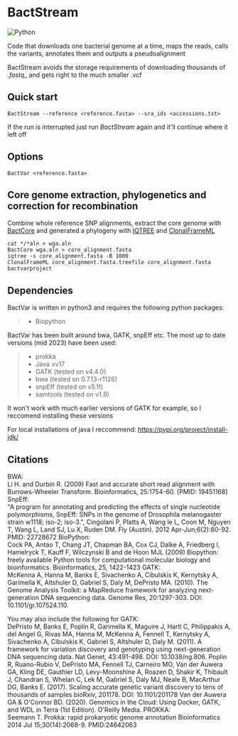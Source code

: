 # BactStream
![Python](https://badges.aleen42.com/src/python.svg) 

Code that downloads one bacterial genome at a time, maps the reads, calls the variants, annotates them and outputs a pseudoalignment

BactStream avoids the storage requirements of downloading thousands of _.fastq__ and gets right to the much smaller .vcf


## Quick start 

```shell
BactStream --reference <reference.fasta> --sra_ids <accessions.txt>
```

If the run is interrupted just run _BactStream_ again and it'll continue where it left off

## Options

```shell
BactVar <reference.fasta>
```

## Core genome extraction, phylogenetics and correction for recombination

Combine whole reference SNP alignments, extract the core genome with [BactCore](https://github.com/moorembioinfo/BactCore) and generated a phylogeny with [IQTREE](https://github.com/Cibiv/IQ-TREE) and [ClonalFrameML](https://github.com/xavierdidelot/ClonalFrameML)


```shell
cat */*aln > wga.aln 
BactCore wga.aln > core_alignment.fasta
iqtree -s core_alignment.fasta -B 1000
ClonalFrameML core_alignment.fasta.treefile core_alignment.fasta bactvarproject
```

## Dependencies

BactVar is written in python3 and requires the following python packages:

> - Biopython

BactVar has been built around bwa, GATK, snpEff etc. The most up to date versions (mid 2023) have been used:

> - prokka
> - Java ≥v17 
> - GATK (tested on v4.4.0) 
> - bwa (tested on 0.7.13-r1126)
> - snpEff (tested on v5.1f)
> - samtools (tested on v1.9)

It won't work with much earlier versions of GATK for example, so I reccomend installing these versions 

For local installations of java I reccommend: https://pypi.org/project/install-jdk/


## Citations

BWA:  
Li H. and Durbin R. (2009) Fast and accurate short read alignment with Burrows-Wheeler Transform. Bioinformatics, 25:1754-60. [PMID: 19451168]
SnpEff:  
"A program for annotating and predicting the effects of single nucleotide polymorphisms, SnpEff: SNPs in the genome of Drosophila melanogaster strain w1118; iso-2; iso-3.", Cingolani P, Platts A, Wang le L, Coon M, Nguyen T, Wang L, Land SJ, Lu X, Ruden DM. Fly (Austin). 2012 Apr-Jun;6(2):80-92. PMID: 22728672
BioPython:  
Cock PA, Antao T, Chang JT, Chapman BA, Cox CJ, Dalke A, Friedberg I, Hamelryck T, Kauff F, Wilczynski B and de Hoon MJL (2009) Biopython: freely available Python tools for computational molecular biology and bioinformatics. Bioinformatics, 25, 1422-1423
GATK:  
McKenna A, Hanna M, Banks E, Sivachenko A, Cibulskis K, Kernytsky A, Garimella K, Altshuler D, Gabriel S, Daly M, DePristo MA. (2010). The Genome Analysis Toolkit: a MapReduce framework for analyzing next-generation DNA sequencing data. Genome Res, 20:1297-303. DOI: 10.1101/gr.107524.110.

You may also include the following for GATK:  
DePristo M, Banks E, Poplin R, Garimella K, Maguire J, Hartl C, Philippakis A, del Angel G, Rivas MA, Hanna M, McKenna A, Fennell T, Kernytsky A, Sivachenko A, Cibulskis K, Gabriel S, Altshuler D, Daly M. (2011). A framework for variation discovery and genotyping using next-generation DNA sequencing data. Nat Genet, 43:491-498. DOI: 10.1038/ng.806.
Poplin R, Ruano-Rubio V, DePristo MA, Fennell TJ, Carneiro MO, Van der Auwera GA, Kling DE, Gauthier LD, Levy-Moonshine A, Roazen D, Shakir K, Thibault J, Chandran S, Whelan C, Lek M, Gabriel S, Daly MJ, Neale B, MacArthur DG, Banks E. (2017). Scaling accurate genetic variant discovery to tens of thousands of samples bioRxiv, 201178. DOI: 10.1101/201178
Van der Auwera GA & O'Connor BD. (2020). Genomics in the Cloud: Using Docker, GATK, and WDL in Terra (1st Edition). O'Reilly Media.
PROKKA:  
Seemann T.
Prokka: rapid prokaryotic genome annotation
Bioinformatics 2014 Jul 15;30(14):2068-9. PMID:24642063



